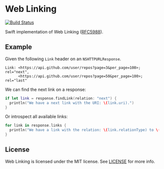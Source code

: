 Web Linking
===========

[![Build Status](http://img.shields.io/travis/kylef/WebLinking.swift/master.svg?style=flat)](https://travis-ci.org/kylef/WebLinking.swift)

Swift implementation of Web Linking ([RFC5988](https://tools.ietf.org/html/rfc5988)).

## Example

Given the following `Link` header on an `NSHTTPURLResponse`.

```
Link: <https://api.github.com/user/repos?page=3&per_page=100>; rel="next",
      <https://api.github.com/user/repos?page=50&per_page=100>; rel="last"
```

We can find the next link on a response:

```swift
if let link = response.findLink(relation: "next") {
  println("We have a next link with the URI: \(link.uri).")
}
```

Or introspect all available links:

```swift
for link in response.links {
  println("We have a link with the relation: \(link.relationType) to \(link.uri).")
}
```

## License

Web Linking is licensed under the MIT license. See [LICENSE](LICENSE) for more
info.

